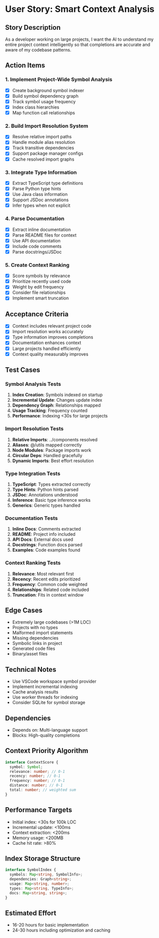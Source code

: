 # User Story: Smart Context Analysis

## Story Description

As a developer working on large projects, I want the AI to understand my entire project context intelligently so that completions are accurate and aware of my codebase patterns.

## Action Items

### 1. Implement Project-Wide Symbol Analysis

- [x] Create background symbol indexer
- [x] Build symbol dependency graph
- [x] Track symbol usage frequency
- [x] Index class hierarchies
- [x] Map function call relationships

### 2. Build Import Resolution System

- [x] Resolve relative import paths
- [x] Handle module alias resolution
- [x] Track transitive dependencies
- [x] Support package manager configs
- [x] Cache resolved import graphs

### 3. Integrate Type Information

- [x] Extract TypeScript type definitions
- [x] Parse Python type hints
- [x] Use Java class information
- [x] Support JSDoc annotations
- [x] Infer types when not explicit

### 4. Parse Documentation

- [x] Extract inline documentation
- [x] Parse README files for context
- [x] Use API documentation
- [x] Include code comments
- [x] Parse docstrings/JSDoc

### 5. Create Context Ranking

- [x] Score symbols by relevance
- [x] Prioritize recently used code
- [x] Weight by edit frequency
- [x] Consider file relationships
- [x] Implement smart truncation

## Acceptance Criteria

- [x] Context includes relevant project code
- [x] Import resolution works accurately
- [x] Type information improves completions
- [x] Documentation enhances context
- [x] Large projects handled efficiently
- [x] Context quality measurably improves

## Test Cases

### Symbol Analysis Tests

1. **Index Creation**: Symbols indexed on startup
2. **Incremental Update**: Changes update index
3. **Dependency Graph**: Relationships mapped
4. **Usage Tracking**: Frequency counted
5. **Performance**: Indexing <30s for large projects

### Import Resolution Tests

1. **Relative Imports**: ../components resolved
2. **Aliases**: @/utils mapped correctly
3. **Node Modules**: Package imports work
4. **Circular Deps**: Handled gracefully
5. **Dynamic Imports**: Best effort resolution

### Type Integration Tests

1. **TypeScript**: Types extracted correctly
2. **Type Hints**: Python hints parsed
3. **JSDoc**: Annotations understood
4. **Inference**: Basic type inference works
5. **Generics**: Generic types handled

### Documentation Tests

1. **Inline Docs**: Comments extracted
2. **README**: Project info included
3. **API Docs**: External docs used
4. **Docstrings**: Function docs parsed
5. **Examples**: Code examples found

### Context Ranking Tests

1. **Relevance**: Most relevant first
2. **Recency**: Recent edits prioritized
3. **Frequency**: Common code weighted
4. **Relationships**: Related code included
5. **Truncation**: Fits in context window

## Edge Cases

- Extremely large codebases (>1M LOC)
- Projects with no types
- Malformed import statements
- Missing dependencies
- Symbolic links in project
- Generated code files
- Binary/asset files

## Technical Notes

- Use VSCode workspace symbol provider
- Implement incremental indexing
- Cache analysis results
- Use worker threads for indexing
- Consider SQLite for symbol storage

## Dependencies

- Depends on: Multi-language support
- Blocks: High-quality completions

## Context Priority Algorithm

```typescript
interface ContextScore {
  symbol: Symbol;
  relevance: number; // 0-1
  recency: number; // 0-1
  frequency: number; // 0-1
  distance: number; // 0-1
  total: number; // weighted sum
}
```

## Performance Targets

- Initial index: <30s for 100k LOC
- Incremental update: <100ms
- Context extraction: <200ms
- Memory usage: <200MB
- Cache hit rate: >80%

## Index Storage Structure

```typescript
interface SymbolIndex {
  symbols: Map<string, SymbolInfo>;
  dependencies: Graph<string>;
  usage: Map<string, number>;
  types: Map<string, TypeInfo>;
  docs: Map<string, string>;
}
```

## Estimated Effort

- 16-20 hours for basic implementation
- 24-30 hours including optimization and caching
